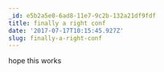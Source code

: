 ```yaml
---
_id: e5b2a5e0-6ad8-11e7-9c2b-132a21df9fdf
title: finally a right conf
date: '2017-07-17T10:15:45.927Z'
slug: finally-a-right-conf
---
```

hope this works
